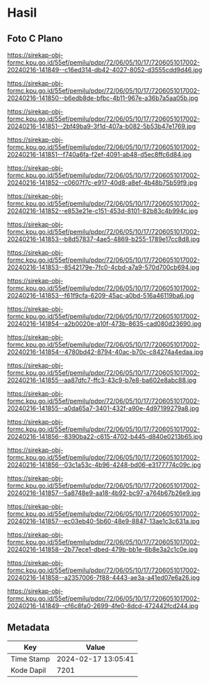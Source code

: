 # Hasil

## Foto C Plano

https://sirekap-obj-formc.kpu.go.id/55ef/pemilu/pdpr/72/06/05/10/17/7206051017002-20240216-141849--c16ed314-db42-4027-8052-d3555cdd9d46.jpg

https://sirekap-obj-formc.kpu.go.id/55ef/pemilu/pdpr/72/06/05/10/17/7206051017002-20240216-141850--b6edb8de-bfbc-4b11-967e-a36b7a5aa05b.jpg

https://sirekap-obj-formc.kpu.go.id/55ef/pemilu/pdpr/72/06/05/10/17/7206051017002-20240216-141851--2bf49ba9-3f1d-407a-b082-5b53b47e1769.jpg

https://sirekap-obj-formc.kpu.go.id/55ef/pemilu/pdpr/72/06/05/10/17/7206051017002-20240216-141851--f740a6fa-f2ef-4091-ab48-d5ec8ffc6d84.jpg

https://sirekap-obj-formc.kpu.go.id/55ef/pemilu/pdpr/72/06/05/10/17/7206051017002-20240216-141852--c0607f7c-e917-40d8-a8ef-4b48b75b59f9.jpg

https://sirekap-obj-formc.kpu.go.id/55ef/pemilu/pdpr/72/06/05/10/17/7206051017002-20240216-141852--e853e21e-c151-453d-8101-82b83c4b994c.jpg

https://sirekap-obj-formc.kpu.go.id/55ef/pemilu/pdpr/72/06/05/10/17/7206051017002-20240216-141853--b8d57837-4ae5-4869-b255-1789e17cc8d8.jpg

https://sirekap-obj-formc.kpu.go.id/55ef/pemilu/pdpr/72/06/05/10/17/7206051017002-20240216-141853--8542179e-7fc0-4cbd-a7a9-570d700cb694.jpg

https://sirekap-obj-formc.kpu.go.id/55ef/pemilu/pdpr/72/06/05/10/17/7206051017002-20240216-141853--f61f9cfa-6209-45ac-a0bd-516a46119ba6.jpg

https://sirekap-obj-formc.kpu.go.id/55ef/pemilu/pdpr/72/06/05/10/17/7206051017002-20240216-141854--a2b0020e-a10f-473b-8635-cad080d23690.jpg

https://sirekap-obj-formc.kpu.go.id/55ef/pemilu/pdpr/72/06/05/10/17/7206051017002-20240216-141854--4780bd42-8794-40ac-b70c-c84274a4edaa.jpg

https://sirekap-obj-formc.kpu.go.id/55ef/pemilu/pdpr/72/06/05/10/17/7206051017002-20240216-141855--aa87dfc7-ffc3-43c9-b7e8-ba602e8abc88.jpg

https://sirekap-obj-formc.kpu.go.id/55ef/pemilu/pdpr/72/06/05/10/17/7206051017002-20240216-141855--a0da65a7-3401-432f-a90e-4d97199279a8.jpg

https://sirekap-obj-formc.kpu.go.id/55ef/pemilu/pdpr/72/06/05/10/17/7206051017002-20240216-141856--8390ba22-c615-4702-b445-d840e0213b65.jpg

https://sirekap-obj-formc.kpu.go.id/55ef/pemilu/pdpr/72/06/05/10/17/7206051017002-20240216-141856--03c1a53c-4b96-4248-bd06-e3177774c09c.jpg

https://sirekap-obj-formc.kpu.go.id/55ef/pemilu/pdpr/72/06/05/10/17/7206051017002-20240216-141857--5a8748e9-aa18-4b92-bc97-a764b67b26e9.jpg

https://sirekap-obj-formc.kpu.go.id/55ef/pemilu/pdpr/72/06/05/10/17/7206051017002-20240216-141857--ec03eb40-5b60-48e9-8847-13ae1c3c631a.jpg

https://sirekap-obj-formc.kpu.go.id/55ef/pemilu/pdpr/72/06/05/10/17/7206051017002-20240216-141858--2b77ece1-dbed-479b-bb1e-6b8e3a2c1c0e.jpg

https://sirekap-obj-formc.kpu.go.id/55ef/pemilu/pdpr/72/06/05/10/17/7206051017002-20240216-141858--a2357006-7f88-4443-ae3a-a41ed07e6a26.jpg

https://sirekap-obj-formc.kpu.go.id/55ef/pemilu/pdpr/72/06/05/10/17/7206051017002-20240216-141849--cf6c8fa0-2699-4fe0-8dcd-472442fcd244.jpg


## Metadata

| Key        | Value               |
| ---------- | ------------------- |
| Time Stamp | 2024-02-17 13:05:41 |
| Kode Dapil | 7201                |



